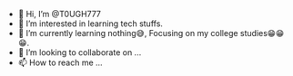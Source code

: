 - 👋 Hi, I’m @T0UGH777
- 👀 I’m interested in learning tech stuffs.
- 🌱 I’m currently learning nothing😅, Focusing on my college studies😁😁😁.
- 💞️ I’m looking to collaborate on ...
- 📫 How to reach me ...

<!---
T0UGH777/T0UGH777 is a ✨ special ✨ repository because its `README.md` (this file) appears on your GitHub profile.
You can click the Preview link to take a look at your changes.
--->
